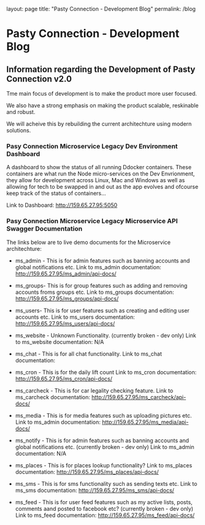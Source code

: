 layout: page
title: "Pasty Connection - Development Blog"
permalink: /blog

# Pasty Connection - Development Blog

## Information regarding the Development of Pasty Connection v2.0

Tme main focus of development is to make the product more user focused.

We also have a strong emphasis on making the product scalable, reskinable and robust.

We will acheive this by rebuilding the current architechture using modern solutions.

### Pasy Connection Microservice Legacy Dev Environment Dashboard

A dashboard to show the status of all running Ddocker containers. These containers are what run the Node micro-services on the Dev Envrionment, they allow for development across Linux, Mac and Windows as well as allowing for tech to be swapped in and out as the app evolves and ofcourse keep track of the status of containers...

Link to Dashboard: http://159.65.27.95:5050

### Pasy Connection Microservice Legacy Microservice API Swagger Documentation

The links below are to live demo documents for the Microservice architechture:

- ms_admin - This is for admin features such as banning accounts and global notifications etc.
    Link to ms_admin documentation: http://159.65.27.95/ms_admin/api-docs/

- ms_groups- This is for group features such as adding and removing accounts froms groups etc.
    Link to ms_groups documentation: http://159.65.27.95/ms_groups/api-docs/

- ms_users- This is for user features such as creating and editing user accounts etc.
    Link to ms_users documentation: http://159.65.27.95/ms_users/api-docs/

- ms_website - Unknown Functionality. (currently broken - dev only)
    Link to ms_website documentation: N/A

- ms_chat - This is for all chat functionality. 
    Link to ms_chat documentation: 

- ms_cron - This is for the daily lift count
    Link to ms_cron documentation: http://159.65.27.95/ms_cron/api-docs/

- ms_carcheck - This is for car legality checking feature.
    Link to ms_carcheck documentation: http://159.65.27.95/ms_carcheck/api-docs/

- ms_media - This is for media features such as uploading pictures etc.
    Link to ms_admin documentation: http://159.65.27.95/ms_media/api-docs/

- ms_notify - This is for admin features such as banning accounts and global notifications etc. (currently broken - dev only)
    Link to ms_admin documentation: N/A

- ms_places - This is for places lookup functionality? 
    Link to ms_places documentation: http://159.65.27.95/ms_places/api-docs/

- ms_sms - This is for sms functionality such as sending texts etc.
    Link to ms_sms documentation: http://159.65.27.95/ms_sms/api-docs/

- ms_feed - This is for user feed features such as my active lists, posts, comments aand posted to facebook etc? (currently broken - dev only)
    Link to ms_feed documentation: http://159.65.27.95/ms_feed/api-docs/
